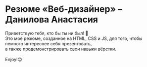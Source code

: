 # Резюме «Веб-дизайнер» – Данилова Анастасия

Приветствую тебя, кто бы ты ни был! 👋  <br>
Это моё резюме, созданное на HTML, CSS и JS, для того, чтобы немного интереснее себя презентовать,<br>
а также продемонстрировать свои навыки вёрстки.
<br><br>
Enjoy!😊
